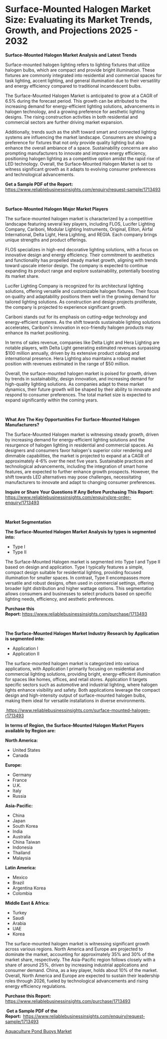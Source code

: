 <p><h1>Surface-Mounted Halogen Market Size: Evaluating its Market Trends, Growth, and Projections 2025 - 2032</h1></p><p><strong>Surface-Mounted Halogen Market Analysis and Latest Trends</strong></p>
<p><p>Surface-mounted halogen lighting refers to lighting fixtures that utilize halogen bulbs, which are compact and provide bright illumination. These fixtures are commonly integrated into residential and commercial spaces for task lighting, accent lighting, and general illumination due to their versatility and energy efficiency compared to traditional incandescent bulbs.</p><p>The Surface-Mounted Halogen Market is anticipated to grow at a CAGR of 6.5% during the forecast period. This growth can be attributed to the increasing demand for energy-efficient lighting solutions, advancements in halogen technology, and a growing preference for aesthetic lighting designs. The rising construction activities in both residential and commercial sectors are further driving market expansion. </p><p>Additionally, trends such as the shift toward smart and connected lighting systems are influencing the market landscape. Consumers are showing a preference for fixtures that not only provide quality lighting but also enhance the overall ambiance of a space. Sustainability concerns are also prompting manufacturers to innovate and improve energy efficiency, positioning halogen lighting as a competitive option amidst the rapid rise of LED technology. Overall, the Surface-Mounted Halogen Market is set to witness significant growth as it adapts to evolving consumer preferences and technological advancements.</p></p>
<p><strong>Get a Sample PDF of the Report:&nbsp;</strong> <a href="https://www.reliablebusinessinsights.com/enquiry/request-sample/1713493?utm_campaign=2301&utm_medium=2&utm_source=Github&utm_content=ia&utm_term=28032025&utm_id=surface-mounted-halogen">https://www.reliablebusinessinsights.com/enquiry/request-sample/1713493</a></p>
<p>&nbsp;</p>
<p><strong>Surface-Mounted Halogen Major Market Players</strong></p>
<p><p>The surface-mounted halogen market is characterized by a competitive landscape featuring several key players, including FLOS, Lucifer Lighting Company, Cariboni, Modular Lighting Instruments, Original, Eliton, Airfal International, Delta Light, Hera Lighting, and REGIA. Each company brings unique strengths and product offerings.</p><p>FLOS specializes in high-end decorative lighting solutions, with a focus on innovative design and energy efficiency. Their commitment to aesthetics and functionality has propelled steady market growth, aligning with trends toward upscale interior design. The company is expected to continue expanding its product range and explore sustainability, potentially boosting its market share.</p><p>Lucifer Lighting Company is recognized for its architectural lighting solutions, offering versatile and customizable halogen fixtures. Their focus on quality and adaptability positions them well in the growing demand for tailored lighting solutions. As construction and design projects proliferate, the company is projected to experience significant growth.</p><p>Cariboni stands out for its emphasis on cutting-edge technology and energy-efficient systems. As the shift towards sustainable lighting solutions accelerates, Cariboni's innovation in eco-friendly halogen products may enhance its market positioning.</p><p>In terms of sales revenue, companies like Delta Light and Hera Lighting are notable players, with Delta Light generating estimated revenues surpassing $100 million annually, driven by its extensive product catalog and international presence. Hera Lighting also maintains a robust market position with revenues estimated in the range of $50 million.</p><p>Overall, the surface-mounted halogen market is poised for growth, driven by trends in sustainability, design innovation, and increasing demand for high-quality lighting solutions. As companies adapt to these market dynamics, their future growth will be shaped by their ability to innovate and respond to consumer preferences. The total market size is expected to expand significantly within the coming years.</p></p>
<p>&nbsp;</p>
<p><strong>What Are The Key Opportunities For Surface-Mounted Halogen Manufacturers?</strong></p>
<p><p>The Surface-Mounted Halogen market is witnessing steady growth, driven by increasing demand for energy-efficient lighting solutions and the resurgence of halogen lighting in residential and commercial spaces. As designers and consumers favor halogen's superior color rendering and dimmable capabilities, the market is projected to expand at a CAGR of approximately 4-6% over the next five years. Sustainable practices and technological advancements, including the integration of smart home features, are expected to further enhance growth prospects. However, the shift towards LED alternatives may pose challenges, necessitating manufacturers to innovate and adapt to changing consumer preferences.</p></p>
<p><strong>Inquire or Share Your Questions If Any Before Purchasing This Report:</strong> <a href="https://www.reliablebusinessinsights.com/enquiry/pre-order-enquiry/1713493?utm_campaign=2301&utm_medium=2&utm_source=Github&utm_content=ia&utm_term=28032025&utm_id=surface-mounted-halogen">https://www.reliablebusinessinsights.com/enquiry/pre-order-enquiry/1713493</a></p>
<p>&nbsp;</p>
<p><strong>Market Segmentation</strong></p>
<p><strong>The Surface-Mounted Halogen Market Analysis by types is segmented into:</strong></p>
<p><ul><li>Type I</li><li>Type II</li></ul></p>
<p><p>The Surface-Mounted Halogen market is segmented into Type I and Type II based on design and application. Type I typically features a simple, compact design suitable for residential lighting, providing focused illumination for smaller spaces. In contrast, Type II encompasses more versatile and robust designs, often used in commercial settings, offering broader light distribution and higher wattage options. This segmentation allows consumers and businesses to select products based on specific lighting needs, efficiency, and aesthetic preferences.</p></p>
<p><strong>Purchase this Report:&nbsp;</strong><a href="https://www.reliablebusinessinsights.com/purchase/1713493?utm_campaign=2301&utm_medium=2&utm_source=Github&utm_content=ia&utm_term=28032025&utm_id=surface-mounted-halogen">https://www.reliablebusinessinsights.com/purchase/1713493</a></p>
<p>&nbsp;</p>
<p><strong>The Surface-Mounted Halogen Market Industry Research by Application is segmented into:</strong></p>
<p><ul><li>Application I</li><li>Application II</li></ul></p>
<p><p>The surface-mounted halogen market is categorized into various applications, with Application I primarily focusing on residential and commercial lighting solutions, providing bright, energy-efficient illumination for spaces like homes, offices, and retail stores. Application II targets specific sectors such as automotive and industrial lighting, where halogen lights enhance visibility and safety. Both applications leverage the compact design and high-intensity output of surface-mounted halogen bulbs, making them ideal for versatile installations in diverse environments.</p></p>
<p><a href="https://www.reliablebusinessinsights.com/surface-mounted-halogen-r1713493?utm_campaign=2301&utm_medium=2&utm_source=Github&utm_content=ia&utm_term=28032025&utm_id=surface-mounted-halogen">&nbsp;https://www.reliablebusinessinsights.com/surface-mounted-halogen-r1713493</a></p>
<p><strong>In terms of Region, the Surface-Mounted Halogen Market Players available by Region are:</strong></p>
<p>
    <p> <strong> North America: </strong>
        <ul>
            <li>United States</li>
            <li>Canada</li>
        </ul>
        </p> 
    <p> <strong> Europe: </strong>
        <ul>
            <li>Germany</li>
            <li>France</li>
            <li>U.K.</li>
            <li>Italy</li>
            <li>Russia</li>
        </ul>
        </p> 
    <p> <strong> Asia-Pacific: </strong>
        <ul>
            <li>China</li>
            <li>Japan</li>
            <li>South Korea</li>
            <li>India</li>
            <li>Australia</li>
            <li>China Taiwan</li>
            <li>Indonesia</li>
            <li>Thailand</li>
            <li>Malaysia</li>
        </ul>
        </p> 
    <p> <strong> Latin America: </strong>
        <ul>
            <li>Mexico</li>
            <li>Brazil</li>
            <li>Argentina Korea</li>
            <li>Colombia</li>
        </ul>
        </p> 
    <p> <strong> Middle East & Africa: </strong>
        <ul>
            <li>Turkey</li>
            <li>Saudi</li>
            <li>Arabia</li>
            <li>UAE</li>
            <li>Korea</li>
        </ul>
    </p>
    </p>
<p><p>The surface-mounted halogen market is witnessing significant growth across various regions. North America and Europe are projected to dominate the market, accounting for approximately 35% and 30% of the market share, respectively. The Asia-Pacific region follows closely with a share of around 25%, driven by increasing industrial applications and consumer demand. China, as a key player, holds about 10% of the market. Overall, North America and Europe are expected to sustain their leadership roles through 2026, fueled by technological advancements and rising energy efficiency regulations.</p></p>
<p><strong>Purchase this Report: </strong><a href="https://www.reliablebusinessinsights.com/purchase/1713493?utm_campaign=2301&utm_medium=2&utm_source=Github&utm_content=ia&utm_term=28032025&utm_id=surface-mounted-halogen">https://www.reliablebusinessinsights.com/purchase/1713493</a></p>
<p>&nbsp;<strong>Get a Sample PDF of the Report:&nbsp;&nbsp;</strong><a href="https://www.reliablebusinessinsights.com/enquiry/request-sample/1713493?utm_campaign=2301&utm_medium=2&utm_source=Github&utm_content=ia&utm_term=28032025&utm_id=surface-mounted-halogen">https://www.reliablebusinessinsights.com/enquiry/request-sample/1713493</a></p>
<p><strong></strong></p>
<p><p><a href="https://github.com/kbollin866/Market-Research-Report-List-1/blob/main/aquaculture-pond-buoys-market.md?utm_campaign=2301&utm_medium=2&utm_source=Github&utm_content=ia&utm_term=28032025&utm_id=surface-mounted-halogen">Aquaculture Pond Buoys Market</a></p></p>